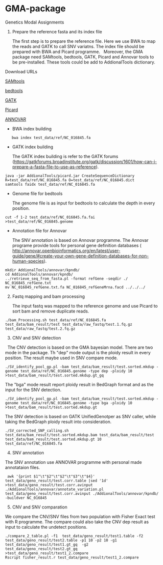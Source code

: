 # GMA-package

Genetics Modal Assignments

1. Prepare the reference fasta and its index file

   The first step is to prepare the reference file. Here we use BWA to map the reads and GATK to call SNV variatns. The index file should be prepared with BWA and Picard programme. 
   Moreover, the GMA package need SAMtools, bedtools, GATK, Picard and Annovar tools to be pre-installed. These tools could be add to  AddionalTools dictionary. 

Download URLs

[SAMtools](https://github.com/samtools/samtools)

[bedtools](https://github.com/arq5x/bedtools2/blob/master/docs/index.rst)

[GATK](https://software.broadinstitute.org/gatk/download/)

[Picard](http://broadinstitute.github.io/picard/)

[ANNOVAR](http://annovar.openbioinformatics.org/en/latest/user-guide/download/)


+ BWA index building

```{sh}
   bwa index test_data/ref/NC_016845.fa
```

+ GATK index building

   The GATK index building is refer to the GATK forums (https://gatkforums.broadinstitute.org/gatk/discussion/1601/how-can-i-prepare-a-fasta-file-to-use-as-reference). 
 
```{sh}
java -jar AddionalTools/picard.jar CreateSequenceDictionary R=test_data/ref/NC_016845.fa O=test_data/ref/NC_016845.dict 
samtools faidx test_data/ref/NC_016845.fa
```

+ Genome file for bedtools

   The genome file is as input for bedtools to calculate the depth in every position.

```{sh}
cut -f 1-2 test_data/ref/NC_016845.fa.fai >test_data/ref/NC_016845.genome
```

+ Annotation file for Annovar

   The SNV annotation is based on Annovar programme. The Annovar programe provide tools for personal gene definition databases ( http://annovar.openbioinformatics.org/en/latest/user-guide/gene/#create-your-own-gene-definition-databases-for-non-human-species).

```{sh}
mkdir AddionalTools/annovar/kpndb/
cd AddionalTools/annovar/kpndb/
../retrieve_seq_from_fasta.pl -format refGene -seqdir ./ NC_016845_refGene.txt
mv NC_016845_refGene.txt.fa NC_016845_refGeneMrna.facd ../../../
```

2. Fastq mapping and bam processing

   The input fastq was mapped to the reference genome and use Picard to sort bam and remove duplicate reads.

```{sh}
./bam_Processing.sh test_data/ref/NC_016845.fa test_data/bam_result/test test_data/raw_fastq/test.1.fq.gz test_data/raw_fastq/test.2.fq.gz
```

3. CNV and SNV detection

   The CNV detection is based on the GMA bayesian model. There are two mode in the package. Th "dep" mode output is the ploidy result in every position. The result maybe used in SNV compare mode.

```{sh}
./SV_identify_pool_gp.pl -bam test_data/bam_result/test.sorted.mkdup -genome test_data/ref/NC_016845.genome -type dep -ploidy 10 >test_data/bam_result/test.sorted.mkdup.gt_gq
```

The "bga" mode result report ploidy result in BedGraph format and as the input for the SNV detection.

```{sh}
./SV_identify_pool_gp.pl -bam test_data/bam_result/test.sorted.mkdup -genome test_data/ref/NC_016845.genome -type bga -ploidy 10 >test_data/bam_result/test.sorted.mkdup.gt
```

The SNV detection is based on GATK UnifiedGenotper as SNV caller, while taking the BedGraph ploidy result into consideration.  

```{sh}
./SV_corrected_SNP_calling.sh test_data/bam_result/test.sorted.mkdup.bam test_data/bam_result/test test_data/bam_result/test.sorted.mkdup.gt 10 test_data/ref/NC_016845.fa
```

4. SNV annotation

The SNV annotation use ANNOVAR programme with personal made annotataion files. 

```{sh}
 awk '{print $1"\t"$2"\t"$2"\t"$3"\t"$4}'  test_data/geno_result/test.corr.table |sed '1d' >test_data/geno_result/test.corr.avinput
./AddionalTools/annovar/annotate_variation.pl test_data/geno_result/test.corr.avinput ./AddionalTools/annovar/kpndb/ -buildver NC_016845
```

5. CNV and SNV comparation

We compare the CNV/SNV files from two population with Fisher Exact test with R programme. 
The compare could also take the CNV dep result as input to calculate the undetect positions. 

```{sh}
./compare_2_table.pl -f1  test_data/geno_result/test1.table -f2  test_data/geno_result/test2.table -p1 10 -p2 10 -g1 test_data/geno_result/test1.gt_gq  -g2 test_data/geno_result/test2.gt_gq >test_data/geno_result/test1_2.compare 
Rscript fisher_result.r test_data/geno_result/test1_2.compare
```
